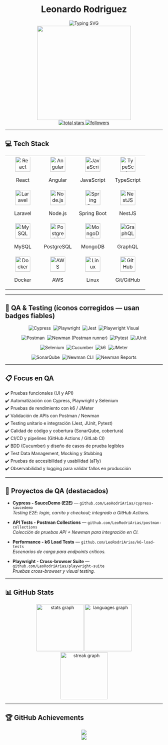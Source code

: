 # <div align="center">Leonardo Rodriguez</div>  

<div align="center"> 
  <img src="https://readme-typing-svg.demolab.com?font=Fira+Code&weight=600&size=30&duration=3000&pause=1000&color=7E3ACE&center=true&vCenter=true&random=false&width=435&lines=Software+Developer;Full+Stack+Developer;Tech+Enthusiast;QA+Engineer;Test+Automation" alt="Typing SVG" /> 
</div>  

<div align="center"> 
  <img src="https://i.pinimg.com/originals/a1/f7/08/a1f708eac9d21acb7f2768fc6c9fc321.jpg" width="300"/> 
</div>  

<div align="center"> 
  <a href="https://github.com/LeoRodriArias?tab=repositories&sort=stargazers"> 
    <img alt="total stars" title="Total stars on GitHub" src="https://custom-icon-badges.demolab.com/github/stars/LeoRodriArias?color=55960c&style=for-the-badge&labelColor=488207&logo=star"/>
  </a> 
  <a href="https://github.com/LeoRodriArias?tab=followers"> 
    <img alt="followers" title="Follow me on Github" src="https://custom-icon-badges.demolab.com/github/followers/LeoRodriArias?color=236ad3&labelColor=1155ba&style=for-the-badge&logo=person-add&label=Follow&logoColor=white"/>
  </a> 
</div>  

---

## 💻 Tech Stack  

<table align="center">
  <tr>
    <td align="center" width="96"><img src="https://techstack-generator.vercel.app/react-icon.svg" alt="React" width="48" height="48"/><p>React</p></td>
    <td align="center" width="96"><img src="https://skillicons.dev/icons?i=angular" alt="Angular" width="48" height="48"/><p>Angular</p></td>
    <td align="center" width="96"><img src="https://skillicons.dev/icons?i=js" alt="JavaScript" width="48" height="48"/><p>JavaScript</p></td>
    <td align="center" width="96"><img src="https://skillicons.dev/icons?i=ts" alt="TypeScript" width="48" height="48"/><p>TypeScript</p></td>
  </tr>
  <tr>
    <td align="center" width="96"><img src="https://skillicons.dev/icons?i=laravel" alt="Laravel" width="48" height="48"/><p>Laravel</p></td>
    <td align="center" width="96"><img src="https://skillicons.dev/icons?i=nodejs" alt="Node.js" width="48" height="48"/><p>Node.js</p></td>
    <td align="center" width="96"><img src="https://skillicons.dev/icons?i=spring" alt="Spring Boot" width="48" height="48"/><p>Spring Boot</p></td>
    <td align="center" width="96"><img src="https://skillicons.dev/icons?i=nestjs" alt="NestJS" width="48" height="48"/><p>NestJS</p></td>
  </tr>
  <tr>
    <td align="center" width="96"><img src="https://techstack-generator.vercel.app/mysql-icon.svg" alt="MySQL" width="48" height="48"/><p>MySQL</p></td>
    <td align="center" width="96"><img src="https://skillicons.dev/icons?i=postgres" alt="PostgreSQL" width="48" height="48"/><p>PostgreSQL</p></td>
    <td align="center" width="96"><img src="https://skillicons.dev/icons?i=mongodb" alt="MongoDB" width="48" height="48"/><p>MongoDB</p></td>
    <td align="center" width="96"><img src="https://skillicons.dev/icons?i=graphql" alt="GraphQL" width="48" height="48"/><p>GraphQL</p></td>
  </tr>
  <tr>
    <td align="center" width="96"><img src="https://skillicons.dev/icons?i=docker" alt="Docker" width="48" height="48"/><p>Docker</p></td>
    <td align="center" width="96"><img src="https://techstack-generator.vercel.app/aws-icon.svg" alt="AWS" width="48" height="48"/><p>AWS</p></td>
    <td align="center" width="96"><img src="https://skillicons.dev/icons?i=linux" alt="Linux" width="48" height="48"/><p>Linux</p></td>
    <td align="center" width="96"><img src="https://techstack-generator.vercel.app/github-icon.svg" alt="GitHub" width="48" height="48"/><p>Git/GitHub</p></td>
  </tr>
</table>  

---

## 🧪 QA & Testing (íconos corregidos — usan badges fiables)

<p align="center">
  <!-- fila 1 -->
  <img alt="Cypress" src="https://img.shields.io/badge/Cypress-04D361?style=for-the-badge&logo=cypress&logoColor=white" />&nbsp;
  <img alt="Playwright" src="https://img.shields.io/badge/Playwright-000000?style=for-the-badge&logo=playwright&logoColor=white" />&nbsp;
  <img alt="Jest" src="https://img.shields.io/badge/Jest-C21325?style=for-the-badge&logo=jest&logoColor=white" />&nbsp;
  <img alt="Playwright Visual" src="https://img.shields.io/badge/Playwright-visual-testing?style=for-the-badge&logo=playwright&logoColor=white" />
</p>

<p align="center">
  <!-- fila 2 -->
  <img alt="Postman" src="https://img.shields.io/badge/Postman-FF6C37?style=for-the-badge&logo=postman&logoColor=white" />&nbsp;
  <img alt="Newman (Postman runner)" src="https://img.shields.io/badge/Newman-(Postman)--FF6C37?style=for-the-badge&logo=postman&logoColor=white" />&nbsp;
  <img alt="Pytest" src="https://img.shields.io/badge/Pytest-151515?style=for-the-badge&logo=pytest&logoColor=white" />&nbsp;
  <img alt="JUnit" src="https://img.shields.io/badge/JUnit-25A162?style=for-the-badge&logo=junit&logoColor=white" />
</p>

<p align="center">
  <!-- fila 3 -->
  <img alt="Selenium" src="https://img.shields.io/badge/Selenium-43B02A?style=for-the-badge&logo=selenium&logoColor=white" />&nbsp;
  <img alt="Cucumber" src="https://img.shields.io/badge/Cucumber-6CC24A?style=for-the-badge&logo=cucumber&logoColor=white" />&nbsp;
  <img alt="k6" src="https://img.shields.io/badge/k6-FF6A00?style=for-the-badge&logo=k6&logoColor=white" />&nbsp;
  <img alt="JMeter" src="https://img.shields.io/badge/JMeter-4E8C1A?style=for-the-badge&logo=apache-jmeter&logoColor=white" />
</p>

<p align="center">
  <!-- fila 4 -->
  <img alt="SonarQube" src="https://img.shields.io/badge/SonarQube-4D9E39?style=for-the-badge&logo=sonarqube&logoColor=white" />&nbsp;
  <img alt="Newman CLI" src="https://img.shields.io/badge/Newman-CLI-0A0A0A?style=for-the-badge&logo=postman&logoColor=white" />&nbsp;
  <img alt="Newman Reports" src="https://img.shields.io/badge/Newman-Reports-0A0A0A?style=for-the-badge&logo=github&logoColor=white" />
</p>

---

## 📋 Focus en QA  
✔️ Pruebas funcionales (UI y API)  
✔️ Automatización con Cypress, Playwright y Selenium  
✔️ Pruebas de rendimiento con k6 / JMeter  
✔️ Validación de APIs con Postman / Newman  
✔️ Testing unitario e integración (Jest, JUnit, Pytest)  
✔️ Calidad de código y cobertura (SonarQube, cobertura)  
✔️ CI/CD y pipelines (GitHub Actions / GitLab CI)  
✔️ BDD (Cucumber) y diseño de casos de prueba legibles  
✔️ Test Data Management, Mocking y Stubbing  
✔️ Pruebas de accesibilidad y usabilidad (a11y)  
✔️ Observabilidad y logging para validar fallos en producción

---

## 🔭 Proyectos de QA (destacados)
- **Cypress - SauceDemo (E2E)** — `github.com/LeoRodriArias/cypress-saucedemo`  
  *Testing E2E: login, carrito y checkout; integrado a GitHub Actions.*  

- **API Tests - Postman Collections** — `github.com/LeoRodriArias/postman-collections`  
  *Colección de pruebas API + Newman para integración en CI.*  

- **Performance - k6 Load Tests** — `github.com/LeoRodriArias/k6-load-tests`  
  *Escenarios de carga para endpoints críticos.*  

- **Playwright - Cross-browser Suite** — `github.com/LeoRodriArias/playwright-suite`  
  *Pruebas cross-browser y visual testing.*  
---

## 📊 GitHub Stats  

<div align="center"> 
  <img src="https://github-readme-stats.vercel.app/api?username=LeoRodriArias&hide_border=true&count_private=true&theme=radical&show_icons=true" height="150" alt="stats graph"/> 
  <img src="https://github-readme-stats.vercel.app/api/top-langs?username=LeoRodriArias&hide_border=true&layout=compact&theme=radical" height="150" alt="languages graph"/> 
</div>  

<div align="center"> 
  <img src="https://streak-stats.demolab.com?user=LeoRodriArias&theme=radical&hide_border=true" height="150" alt="streak graph"/> 
</div>  

---

## 🏆 GitHub Achievements  

<div align="center"> 
  <img src="https://github-profile-trophy.vercel.app/?username=LeoRodriArias&theme=radical&no-frame=true&no-bg=true&row=1&column=6&margin-w=15&margin-h=15"/> 
</div>  

<!-- Profile Views Counter -->
<div align="center"> 
  <img src="https://moe-counter.glitch.me/get/@LeoRodriArias?theme=rule34"/> 
</div>
